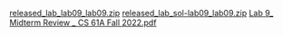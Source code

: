 [released_lab_lab09_lab09.zip](https://www.yuque.com/attachments/yuque/0/2023/zip/12393765/1672909154283-db0574ba-4f80-4825-97e4-792343cb8b64.zip)
[released_lab_sol-lab09_lab09.zip](https://www.yuque.com/attachments/yuque/0/2023/zip/12393765/1672909156106-11b6cefd-dd90-4f24-9bdf-d90a63586a91.zip)
[Lab 9_ Midterm Review _ CS 61A Fall 2022.pdf](https://www.yuque.com/attachments/yuque/0/2023/pdf/12393765/1672909168279-85912bdb-4679-43c5-a7cf-50eb98771e6f.pdf)
